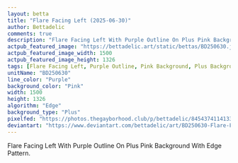 ```yaml
---
layout: betta
title: "Flare Facing Left (2025-06-30)"
author: Bettadelic
comments: true
description: "Flare Facing Left With Purple Outline On Plus Pink Background With Edge Pattern."
actpub_featured_image: "https://bettadelic.art/static/bettas/BD250630.jpg"
actpub_featured_image_width: 1500
actpub_featured_image_height: 1326
tags: [Flare Facing Left, Purple Outline, Pink Background, Plus Background Pattern, Edge Pattern, June 2025]
unitName: "BD250630"
line_color: "Purple"
background_color: "Pink"
width: 1500
height: 1326
algorithm: "Edge"
background_type: "Plus"
pixelfed: "https://photos.thegayborhood.club/p/bettadelic/845437411413308900"
deviantart: "https://www.deviantart.com/bettadelic/art/BD250630-Flare-Facing-Left-2025-06-30-1212962000"
---
```


Flare Facing Left With Purple Outline On Plus Pink Background With Edge Pattern.

